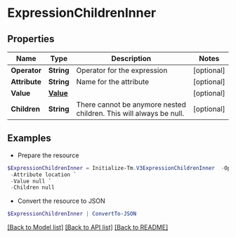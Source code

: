 # ExpressionChildrenInner
## Properties

Name | Type | Description | Notes
------------ | ------------- | ------------- | -------------
**Operator** | **String** | Operator for the expression | [optional] 
**Attribute** | **String** | Name for the attribute | [optional] 
**Value** | [**Value**](Value.md) |  | [optional] 
**Children** | **String** | There cannot be anymore nested children. This will always be null. | [optional] 

## Examples

- Prepare the resource
```powershell
$ExpressionChildrenInner = Initialize-Tm.V3ExpressionChildrenInner  -Operator EQUALS `
 -Attribute location `
 -Value null `
 -Children null
```

- Convert the resource to JSON
```powershell
$ExpressionChildrenInner | ConvertTo-JSON
```

[[Back to Model list]](../README.md#documentation-for-models) [[Back to API list]](../README.md#documentation-for-api-endpoints) [[Back to README]](../README.md)

